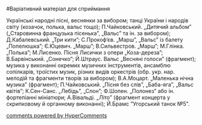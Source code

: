 <div id="hypercomments_widget" class="js-hypercomments-widget invisible"></div>


#Варіативний матеріал для сприймання

Українські народні пісні, веснянки за вибором; танці України і народів світу (козачок, полька, вальс тощо); П.Чайковський. „Дитячий альбом” („Старовинна французька пісенька”, „Вальс” та ін. за вибором); Д.Кабалевський. „Три кити”; С.Прокоф’єв. „Марш”, „Вальс” із балету „Попелюшка”; Є.Юцевич. „Марш”; В.Сильвестров. „Марш”; М.Глінка. „Полька”; М.Лисенко. Пісня Лисички з опери „Коза-дереза”; В.Барвінський. „Сонечко”; Й.Штраус. Вальс „Весняні голоси” (фрагмент); музика у виконанні окремих музичних інструментів, ансамблю сопілкарів, троїстих музик, різних видів оркестрів (обр. укр. нар. мелодій та фрагменти творів за вибором); В.А.Моцарт. „Маленька нічна музика” (фрагмент); П.Чайковський. „Пісня без слів”, „Баба-яга”, „Вальс квітів”; К.Сен-Санс. „Лебідь”, „Слон”; Ф.Шопен. „Полонез” або ін. фортепіанні мініатюри; А.Вівальді. „Літо” (фрагмент концерта у скрипковому й органному виконанні); Й.Брамс "Угорський танок №5".

<div class="js-hypercomments-container">
    <a href="http://hypercomments.com" class="hc-link" title="comments widget">comments powered by HyperComments</a>
</div>